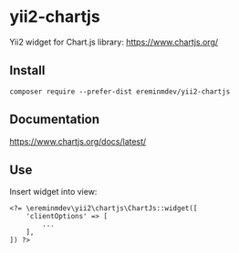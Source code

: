 # yii2-chartjs

Yii2 widget for Chart.js library: https://www.chartjs.org/

## Install

``composer require --prefer-dist ereminmdev/yii2-chartjs``

## Documentation

https://www.chartjs.org/docs/latest/

## Use

Insert widget into view:

```
<?= \ereminmdev\yii2\chartjs\ChartJs::widget([
    'clientOptions' => [
        ...
    ],
]) ?>
```
